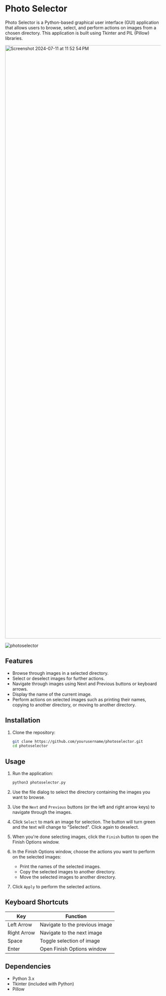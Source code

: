 # Photo Selector

Photo Selector is a Python-based graphical user interface (GUI) application that allows users to browse, select, and perform actions on images from a chosen directory. This application is built using Tkinter and PIL (Pillow) libraries.

<img width="1912" alt="Screenshot 2024-07-11 at 11 52 54 PM" src="https://github.com/ammababoi/PhotoSelector/assets/81505149/c2cb58be-6799-43fb-ae65-61e3a9c3550d">

![photoselector](https://github.com/ammababoi/PhotoSelector/assets/81505149/54609c3c-1755-4c22-a152-d3a09de22e7c)


## Features

- Browse through images in a selected directory.
- Select or deselect images for further actions.
- Navigate through images using Next and Previous buttons or keyboard arrows.
- Display the name of the current image.
- Perform actions on selected images such as printing their names, copying to another directory, or moving to another directory.

## Installation

1. Clone the repository:
    ```bash
    git clone https://github.com/yourusername/photoselector.git
    cd photoselector
    ```

## Usage

1. Run the application:
    ```bash
    python3 photoselector.py
    ```

2. Use the file dialog to select the directory containing the images you want to browse.

3. Use the `Next` and `Previous` buttons (or the left and right arrow keys) to navigate through the images.

4. Click `Select` to mark an image for selection. The button will turn green and the text will change to "Selected". Click again to deselect.

5. When you're done selecting images, click the `Finish` button to open the Finish Options window.

6. In the Finish Options window, choose the actions you want to perform on the selected images:
    - Print the names of the selected images.
    - Copy the selected images to another directory.
    - Move the selected images to another directory.

7. Click `Apply` to perform the selected actions.

## Keyboard Shortcuts

| Key        | Function                       |
|------------|--------------------------------|
| Left Arrow | Navigate to the previous image |
| Right Arrow| Navigate to the next image     |
| Space      | Toggle selection of image      |
| Enter      | Open Finish Options window     |

## Dependencies

- Python 3.x
- Tkinter (included with Python)
- Pillow

